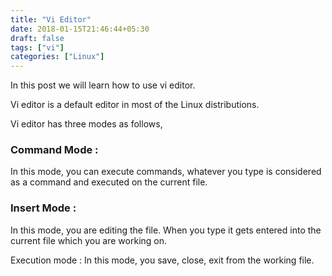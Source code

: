 ```yaml
---
title: "Vi Editor"
date: 2018-01-15T21:46:44+05:30
draft: false
tags: ["vi"]
categories: ["Linux"]
---
```


In this post we will learn how to use vi editor.

<!--more-->

Vi editor is a default editor in most of the Linux distributions.

Vi editor has three modes as follows,

### Command Mode :
 In this mode, you can execute commands, whatever you type is considered as a command and executed on the current file.

### Insert Mode :

 In this mode, you are editing the file. When you type it gets entered into the current file which you are working on.

Execution mode : In this mode, you save, close, exit from the working file.
